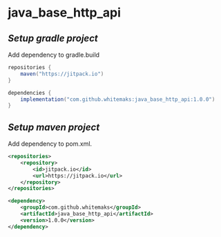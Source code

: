 # java_base_http_api

## _Setup gradle project_

Add dependency to gradle.build

```gradle
repositories {
    maven("https://jitpack.io")
}

dependencies {
    implementation("com.github.whitemaks:java_base_http_api:1.0.0")
}
```

## _Setup maven project_

Add dependency to pom.xml.

```xml
<repositories>
    <repository>
        <id>jitpack.io</id>
        <url>https://jitpack.io</url>
    </repository>
</repositories>

<dependency>
    <groupId>com.github.whitemaks</groupId>
    <artifactId>java_base_http_api</artifactId>
    <version>1.0.0</version>
</dependency>
```
